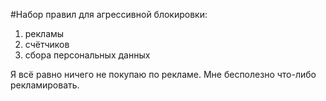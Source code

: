 #Набор правил для агрессивной блокировки:

1. рекламы
2. счётчиков
3. сбора персональных данных

Я всё равно ничего не покупаю по рекламе. Мне бесполезно что-либо рекламировать.
